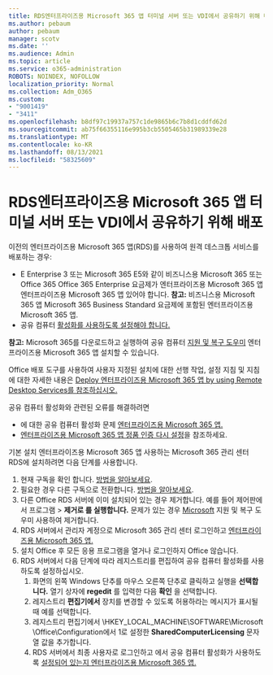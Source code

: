 ```yaml
---
title: RDS엔터프라이즈용 Microsoft 365 앱 터미널 서버 또는 VDI에서 공유하기 위해 배포
ms.author: pebaum
author: pebaum
manager: scotv
ms.date: ''
ms.audience: Admin
ms.topic: article
ms.service: o365-administration
ROBOTS: NOINDEX, NOFOLLOW
localization_priority: Normal
ms.collection: Adm_O365
ms.custom:
- "9001419"
- "3411"
ms.openlocfilehash: b8df97c19937a757c1de9865b6c7b8d1cddfd62d
ms.sourcegitcommit: ab75f66355116e995b3cb5505465b31989339e28
ms.translationtype: MT
ms.contentlocale: ko-KR
ms.lasthandoff: 08/13/2021
ms.locfileid: "58325609"
---
```

# <a name="deploying-microsoft-365-apps-for-enterprise-for-shared-use-on-rds-terminal-server-or-vdi"></a>RDS엔터프라이즈용 Microsoft 365 앱 터미널 서버 또는 VDI에서 공유하기 위해 배포

이전의 엔터프라이즈용 Microsoft 365 앱(RDS)를 사용하여 원격 데스크톱 서비스를 배포하는 경우:

- E Enterprise 3 또는 Microsoft 365 E5와 같이 비즈니스용 Microsoft 365 또는 Office 365 Office 365 Enterprise 요금제가 엔터프라이즈용 Microsoft 365 앱 엔터프라이즈용 Microsoft 365 앱 있어야 합니다.
   **참고:** 비즈니스용 Microsoft 365 앱 Microsoft 365 Business Standard 요금제에 포함된 엔터프라이즈용 Microsoft 365 앱.
- 공유 컴퓨터 [활성화를 사용하도록 설정해야 합니다.](https://docs.microsoft.com/DeployOffice/overview-shared-computer-activation)

**참고:** Microsoft 365를 다운로드하고 실행하여 공유 컴퓨터 [지원 및 복구 도우미](https://aka.ms/SaRA_OfficeSCA_M365Portal) 엔터프라이즈용 Microsoft 365 앱 설치할 수 있습니다.

Office 배포 도구를 사용하여 사용자 지정된 설치에 대한 선행 작업, 설정 지침 및 지침에 대한 자세한 내용은 [Deploy 엔터프라이즈용 Microsoft 365 앱 by using Remote Desktop Services를 참조하십시오.](https://docs.microsoft.com/DeployOffice/deploy-microsoft-365-apps-remote-desktop-services)

공유 컴퓨터 활성화와 관련된 오류를 해결하려면

- 에 대한 공유 컴퓨터 활성화 문제 [엔터프라이즈용 Microsoft 365 앱.](https://docs.microsoft.com/DeployOffice/troubleshoot-shared-computer-activation)
- [엔터프라이즈용 Microsoft 365 앱 정품 인증 다시 설정](https://go.microsoft.com/fwlink/?linkid=2109218)을 참조하세요.

기본 설치 엔터프라이즈용 Microsoft 365 앱 사용하는 Microsoft 365 관리 센터 RDS에 설치하려면 다음 단계를 사용합니다.

1. 현재 구독을 확인 합니다. [방법을 알아보세요](https://docs.microsoft.com/microsoft-365/admin/admin-overview/what-subscription-do-i-have).
2. 필요한 경우 다른 구독으로 전환합니다. [방법을 알아보세요](https://docs.microsoft.com/microsoft-365/commerce/subscriptions/switch-to-a-different-plan).
3. 다른 Office RDS 서버에 이미 설치되어 있는 경우 제거합니다. 예를 들어 제어판에서 프로그램   >  **제거로 를 실행합니다.** 문제가 있는 경우 [Microsoft](https://aka.ms/SARA-OfficeUninstall-Alchemy) 지원 및 복구 도우미 사용하여 제거합니다.
4. RDS 서버에서 관리자 계정으로 Microsoft 365 관리 센터 로그인하고 [엔터프라이즈용 Microsoft 365 앱.](https://portal.office.com/OLS/MySoftware.aspx)
5. 설치 Office 후 모든  응용 프로그램을 열거나 로그인하지 Office 않습니다.
6. RDS 서버에서 다음 단계에 따라 레지스트리를 편집하여 공유 컴퓨터 활성화를 사용하도록 설정하십시오.
   1. 화면의 왼쪽 Windows 단추를 마우스 오른쪽 단추로 클릭하고 실행을 **선택합니다.** 열기 상자에 **regedit** 를 입력한 다음 **확인** 을 선택합니다.
   2. 레지스트리 **편집기에서** 장치를 변경할 수 있도록 허용하라는 메시지가 표시될 때 예를 선택합니다.
   3. 레지스트리 편집기에서 \HKEY_LOCAL_MACHINE\SOFTWARE\Microsoft \Office\Configuration에서 1로 설정한 **SharedComputerLicensing** 문자열 값을 추가합니다.
   4. RDS 서버에서 최종  사용자로 로그인하고 에서 공유 컴퓨터 활성화가 사용하도록 [설정되어 있는지 엔터프라이즈용 Microsoft 365 앱.](https://docs.microsoft.com/DeployOffice/troubleshoot-shared-computer-activation#verify-that-activation-for-microsoft-365-apps-succeeded)
